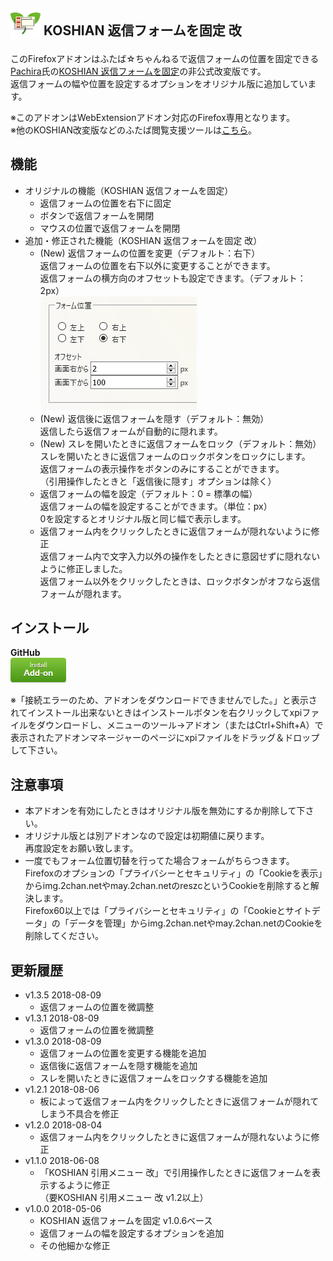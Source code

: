 ## <sub><img src="koshian_float_form/icons/icon-48.png"></sub> KOSHIAN 返信フォームを固定 改
このFirefoxアドオンはふたば☆ちゃんねるで返信フォームの位置を固定できる[Pachira](https://addons.mozilla.org/ja/firefox/user/anonymous-a0bba9187b568f98732d22d51c5955a6/)氏の[KOSHIAN 返信フォームを固定](https://addons.mozilla.org/ja/firefox/addon/koshian-float-form/)の非公式改変版です。  
返信フォームの幅や位置を設定するオプションをオリジナル版に追加しています。  

※このアドオンはWebExtensionアドオン対応のFirefox専用となります。  
※他のKOSHIAN改変版などのふたば閲覧支援ツールは[こちら](https://github.com/akoya-tomo/futaba_auto_reloader_K/wiki/)。  

## 機能
* オリジナルの機能（KOSHIAN 返信フォームを固定）
  - 返信フォームの位置を右下に固定
  - ボタンで返信フォームを開閉
  - マウスの位置で返信フォームを開閉
* 追加・修正された機能（KOSHIAN 返信フォームを固定 改）
  - \(New\) 返信フォームの位置を変更（デフォルト：右下）  
    返信フォームの位置を右下以外に変更することができます。  
    返信フォームの横方向のオフセットも設定できます。（デフォルト：2px）  
    ![スクリーンショット](images/screenshot01.png "スクリーンショット")  
  - \(New\) 返信後に返信フォームを隠す（デフォルト：無効）  
    返信したら返信フォームが自動的に隠れます。  
  - \(New\) スレを開いたときに返信フォームをロック（デフォルト：無効）  
    スレを開いたときに返信フォームのロックボタンをロックにします。  
    返信フォームの表示操作をボタンのみにすることができます。  
    （引用操作したときと「返信後に隠す」オプションは除く）  
  - 返信フォームの幅を設定（デフォルト：0 = 標準の幅）  
    返信フォームの幅を設定することができます。（単位：px）  
    0を設定するとオリジナル版と同じ幅で表示します。  
  - 返信フォーム内をクリックしたときに返信フォームが隠れないように修正  
    返信フォーム内で文字入力以外の操作をしたときに意図せずに隠れないように修正しました。  
    返信フォーム以外をクリックしたときは、ロックボタンがオフなら返信フォームが隠れます。  

## インストール
**GitHub**  
[![インストールボタン](images/install_button.png "クリックでアドオンをインストール")](https://github.com/akoya-tomo/koshian_float_form_kai/releases/download/v1.3.5/koshian_float_form_kai-1.3.5-an+fx.xpi)

※「接続エラーのため、アドオンをダウンロードできませんでした。」と表示されてインストール出来ないときはインストールボタンを右クリックしてxpiファイルをダウンロードし、メニューのツール→アドオン（またはCtrl+Shift+A）で表示されたアドオンマネージャーのページにxpiファイルをドラッグ＆ドロップして下さい。  

## 注意事項
* 本アドオンを有効にしたときはオリジナル版を無効にするか削除して下さい。  
* オリジナル版とは別アドオンなので設定は初期値に戻ります。  
  再度設定をお願い致します。  
* 一度でもフォーム位置切替を行ってた場合フォームがちらつきます。  
  Firefoxのオプションの「プライバシーとセキュリティ」の「Cookieを表示」からimg.2chan.netやmay.2chan.netのreszcというCookieを削除すると解決します。  
  Firefox60以上では「プライバシーとセキュリティ」の「Cookieとサイトデータ」の「データを管理」からimg.2chan.netやmay.2chan.netのCookieを削除してください。

## 更新履歴
* v1.3.5 2018-08-09
  - 返信フォームの位置を微調整  
* v1.3.1 2018-08-09
  - 返信フォームの位置を微調整  
* v1.3.0 2018-08-09
  - 返信フォームの位置を変更する機能を追加  
  - 返信後に返信フォームを隠す機能を追加  
  - スレを開いたときに返信フォームをロックする機能を追加  
* v1.2.1 2018-08-06
  - 板によって返信フォーム内をクリックしたときに返信フォームが隠れてしまう不具合を修正  
* v1.2.0 2018-08-04
  - 返信フォーム内をクリックしたときに返信フォームが隠れないように修正  
* v1.1.0 2018-06-08
  - 「KOSHIAN 引用メニュー 改」で引用操作したときに返信フォームを表示するように修正  
    （要KOSHIAN 引用メニュー 改 v1.2以上）
* v1.0.0 2018-05-06
  - KOSHIAN 返信フォームを固定 v1.0.6ベース
  - 返信フォームの幅を設定するオプションを追加
  - その他細かな修正
